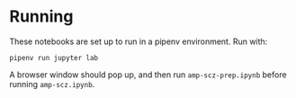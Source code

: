 # Running

These notebooks are set up to run in a pipenv environment. Run with:

```
pipenv run jupyter lab
```

A browser window should pop up, and then run `amp-scz-prep.ipynb` before running `amp-scz.ipynb`.
